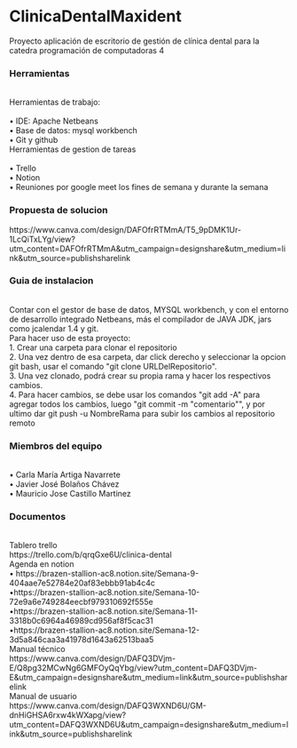 # ClinicaDentalMaxident
Proyecto aplicación de escritorio de gestión de clínica dental para la catedra programación de computadoras 4

<h3> Herramientas </h3>
<br>Herramientas de trabajo:
<br>
<br>• IDE: Apache Netbeans
<br>• Base de datos: mysql workbench
<br>• Git y github
<br>Herramientas de gestion de tareas
<br>
<br>• Trello
<br>• Notion
<br>• Reuniones por google meet los fines de semana y durante la semana 

<h3> Propuesta de solucion </h3>
https://www.canva.com/design/DAFOfrRTMmA/T5_9pDMK1Ur-1LcQiTxLYg/view?utm_content=DAFOfrRTMmA&utm_campaign=designshare&utm_medium=link&utm_source=publishsharelink

<h3> Guia de instalacion </h3>
<br>Contar con el gestor de base de datos, MYSQL workbench, y con el entorno de desarrollo integrado Netbeans, más el compilador de JAVA JDK, jars como jcalendar 1.4 y git.
<br>Para hacer uso de esta proyecto:
<br>1. Crear una carpeta para clonar el repositorio
<br>2. Una vez dentro de esa carpeta, dar click derecho y seleccionar la opcion git bash, usar el comando "git clone URLDelRepositorio".
<br>3. Una vez clonado, podrá crear su propia rama y hacer los respectivos cambios.
<br>4. Para hacer cambios, se debe usar los comandos "git add -A" para agregar todos los cambios, luego "git commit -m "comentario"", y por ultimo dar git push -u NombreRama para subir los cambios al repositorio remoto

<h3>Miembros del equipo </h3>
<br>• Carla María Artiga Navarrete 
<br>• Javier José Bolaños Chávez 
<br>• Mauricio Jose Castillo Martinez

<h3>Documentos  </h3>
<br>Tablero trello 
<br>https://trello.com/b/qrqGxe6U/clinica-dental
<br>Agenda en notion
<br>• https://brazen-stallion-ac8.notion.site/Semana-9-404aae7e52784e20af83ebbb91ab4c4c
<br>•https://brazen-stallion-ac8.notion.site/Semana-10-72e9a6e749284eecbf979310692f555e
<br>•https://brazen-stallion-ac8.notion.site/Semana-11-3318b0c6964a46989cd956af8f5cac31
<br>•https://brazen-stallion-ac8.notion.site/Semana-12-3d5a846caa3a41978d1643a62513baa5
<br>Manual técnico
<br>https://www.canva.com/design/DAFQ3DVjm-E/Q8pg32MCwNg6GMFOyQqYbg/view?utm_content=DAFQ3DVjm-E&utm_campaign=designshare&utm_medium=link&utm_source=publishsharelink
<br>Manual de usuario
<br>https://www.canva.com/design/DAFQ3WXND6U/GM-dnHiGHSA6rxw4kWXapg/view?utm_content=DAFQ3WXND6U&utm_campaign=designshare&utm_medium=link&utm_source=publishsharelink

